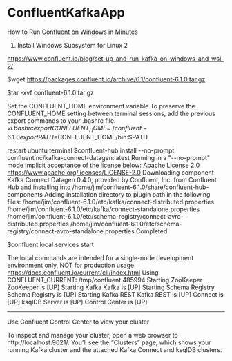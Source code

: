 # ConfluentKafkaApp

How to Run Confluent on Windows in Minutes

1. Install Windows Subsystem for Linux 2
   
https://www.confluent.io/blog/set-up-and-run-kafka-on-windows-and-wsl-2/

$wget https://packages.confluent.io/archive/6.1/confluent-6.1.0.tar.gz

$tar -xvf confluent-6.1.0.tar.gz

Set the CONFLUENT_HOME environment variable
To preserve the CONFLUENT_HOME setting between terminal sessions, add the previous export commands to your .bashrc file.
$vi .bashrc
export CONFLUENT_HOME=~/confluent-6.1.0
export PATH=$CONFLUENT_HOME/bin:$PATH

restart ubuntu terminal 
$confluent-hub install --no-prompt confluentinc/kafka-connect-datagen:latest
Running in a "--no-prompt" mode
Implicit acceptance of the license below:
Apache License 2.0
https://www.apache.org/licenses/LICENSE-2.0
Downloading component Kafka Connect Datagen 0.4.0, provided by Confluent, Inc. from Confluent Hub and installing into /home/jim/confluent-6.1.0/share/confluent-hub-components
Adding installation directory to plugin path in the following files:
  /home/jim/confluent-6.1.0/etc/kafka/connect-distributed.properties
  /home/jim/confluent-6.1.0/etc/kafka/connect-standalone.properties
  /home/jim/confluent-6.1.0/etc/schema-registry/connect-avro-distributed.properties
  /home/jim/confluent-6.1.0/etc/schema-registry/connect-avro-standalone.properties
Completed

$confluent local services start

The local commands are intended for a single-node development environment only,
NOT for production usage. https://docs.confluent.io/current/cli/index.html
Using CONFLUENT_CURRENT: /tmp/confluent.485994
Starting ZooKeeper
ZooKeeper is [UP]
Starting Kafka
Kafka is [UP]
Starting Schema Registry
Schema Registry is [UP]
Starting Kafka REST
Kafka REST is [UP]
Connect is [UP]
ksqlDB Server is [UP]
Control Center is [UP]

-----
Use Confluent Control Center to view your cluster

To inspect and manage your cluster, open a web browser to http://localhost:9021/. You’ll see the “Clusters” page, which shows your running Kafka cluster and the attached Kafka Connect and ksqlDB clusters.



